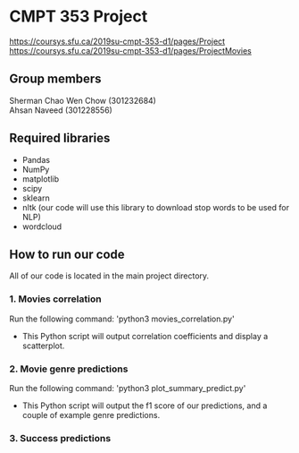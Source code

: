 # CMPT 353 Project

https://coursys.sfu.ca/2019su-cmpt-353-d1/pages/Project<br/>
https://coursys.sfu.ca/2019su-cmpt-353-d1/pages/ProjectMovies

## Group members

Sherman Chao Wen Chow (301232684)<br/>
Ahsan Naveed (301228556)<br/>

## Required libraries

- Pandas
- NumPy
- matplotlib
- scipy
- sklearn
- nltk (our code will use this library to download stop words to be used for NLP)
- wordcloud

## How to run our code
All of our code is located in the main project directory.

### 1. Movies correlation
Run the following command: 'python3 movies_correlation.py'<br/>
- This Python script will output correlation coefficients and display a scatterplot.

### 2. Movie genre predictions
Run the following command: 'python3 plot_summary_predict.py'<br/>
- This Python script will output the f1 score of our predictions, and a couple of example genre predictions.

### 3. Success predictions
